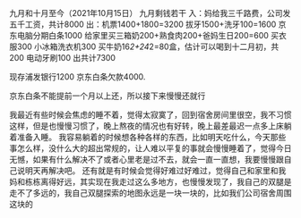 九月和十月至今（2021年10月15日）
九月剩钱若干
入：妈给我三千路费，公司发五千工资，共计8000
出：机票1400+1800=3200
		拔牙1500+洗牙100=1600
		京东电脑分期白条1000
		给家里买三箱奶200+熟食肉200+爸妈生日200=600
		买衣服300
		小冰箱洗衣机300
		买牛奶16*2+24*2=80盒，估计可以喝到十二月初，共200
		电动牙刷100
		出共计7300

现存浦发银行1200
京东白条欠款4000.

京东白条不能提前一个月以上还，所以接下来慢慢还就行


我最近有些时候会焦虑的睡不着，觉得太寂寞了，回到宿舍房间里很空，我不习惯这样，但是也慢慢习惯了，晚上熬夜的情况也有好转，晚上最差最迟一点多上床躺着准备入睡。
我容易躺着的时候想各种各样的东西，比如明天吃什么，今天那些事怎么样，没什么大的超出常规的，让人难以平复的事就会慢慢睡着了，觉得今日无憾，如果有什么解决不了或者心里老是过不去，就会一直一直想，我要慢慢跟自己说明天再解决吧。
还有就是有时候会觉得好难过好难过，觉得自己和家里和我妈和栋栋离得好远，其实现在我走过这么多地方，也慢慢发现了，我自己的双腿是走不了多远的，我自己双腿探索的地图永远是一块一块的，比如我们公司宿舍周围这块的